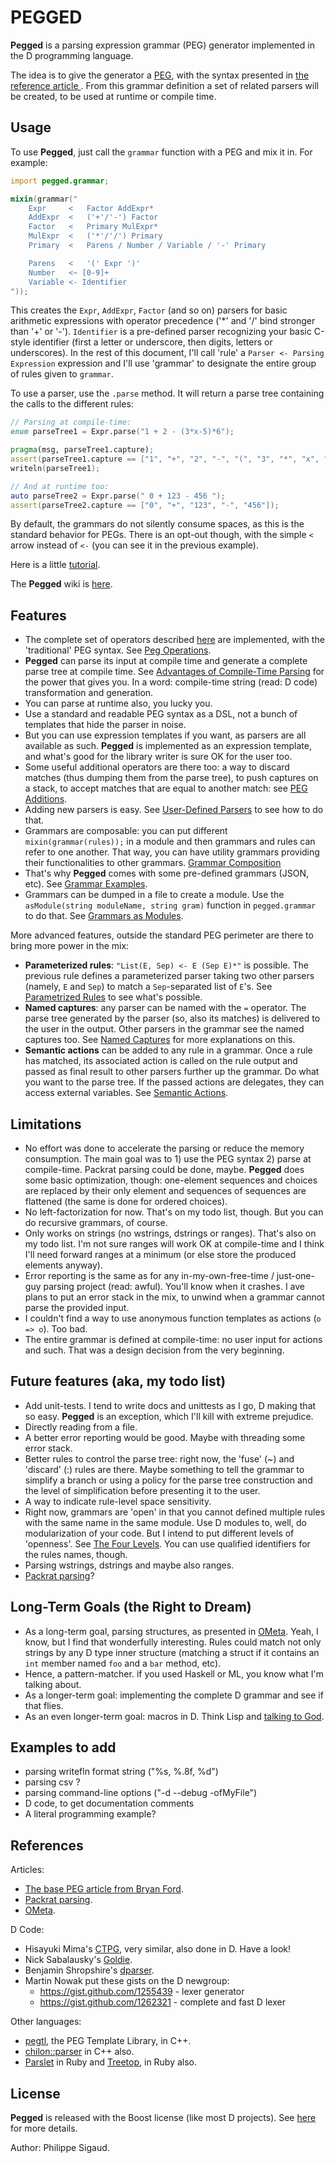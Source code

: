 PEGGED
======

**Pegged** is a parsing expression grammar (PEG) generator implemented in the D programming language. 

The idea is to give the generator a [PEG](en.wikipedia.org/wiki/Parsing_expression_grammar), with the syntax presented in [the reference article ](http://bford.info/pub/lang/peg). From this grammar definition a set of related parsers will be created, to be used at runtime or compile time.

Usage
-----

To use **Pegged**, just call the `grammar` function with a PEG and mix it in. For example:

```d
import pegged.grammar;

mixin(grammar(" 
    Expr     <   Factor AddExpr*
    AddExpr  <   ('+'/'-') Factor
    Factor   <   Primary MulExpr*
    MulExpr  <   ('*'/'/') Primary
    Primary  <   Parens / Number / Variable / '-' Primary

    Parens   <   '(' Expr ')'
    Number   <~ [0-9]+
    Variable <- Identifier
"));
```

This creates the `Expr`, `AddExpr`, `Factor` (and so on) parsers for basic arithmetic expressions with operator precedence ('*' and '/' bind stronger than '+' or '-'). `Identifier` is a pre-defined parser recognizing your basic C-style identifier (first a letter or underscore, then digits, letters or underscores). In the rest of this document, I'll call 'rule' a `Parser <- Parsing Expression` expression and I'll use 'grammar' to designate the entire group of rules given to `grammar`.

To use a parser, use the `.parse` method. It will return a parse tree containing the calls to the different rules:

```d
// Parsing at compile-time:
enum parseTree1 = Expr.parse("1 + 2 - (3*x-5)*6");

pragma(msg, parseTree1.capture);
assert(parseTree1.capture == ["1", "+", "2", "-", "(", "3", "*", "x", "-", "5", ")", "*", "6"]);
writeln(parseTree1);

// And at runtime too:
auto parseTree2 = Expr.parse(" 0 + 123 - 456 ");
assert(parseTree2.capture == ["0", "+", "123", "-", "456"]);
```

By default, the grammars do not silently consume spaces, as this is the standard behavior for PEGs. There is an opt-out though, with the simple `<` arrow instead of `<-` (you can see it in the previous example).

Here is a little [tutorial](https://github.com/PhilippeSigaud/Pegged/wiki/Pegged-Tutorial).

The **Pegged** wiki is [here](https://github.com/PhilippeSigaud/Pegged/wiki/).


Features
--------

* The complete set of operators described [here](en.wikipedia.org/wiki/Parsing_expression_grammar) are implemented, with the 'traditional' PEG syntax. See [Peg Operations](https://github.com/PhilippeSigaud/Pegged/wiki/PEG-Basics).
* **Pegged** can parse its input at compile time and generate a complete parse tree at compile time. See [Advantages of Compile-Time Parsing](https://github.com/PhilippeSigaud/Pegged/wiki/Compile-Time-Parsing) for the power that gives you. In a word: compile-time string (read: D code) transformation and generation.
* You can parse at runtime also, you lucky you.
* Use a standard and readable PEG syntax as a DSL, not a bunch of templates that hide the parser in noise.
* But you can use expression templates if you want, as parsers are all available as such. **Pegged** is implemented as an expression template, and what's good for the library writer is sure OK for the user too.
* Some useful additional operators are there too: a way to discard matches (thus dumping them from the parse tree), to push captures on a stack, to accept matches that are equal to another match: see [PEG Additions](https://github.com/PhilippeSigaud/Pegged/wiki/Extended-PEG-Syntax).
* Adding new parsers is easy. See [User-Defined Parsers](https://github.com/PhilippeSigaud/Pegged/wiki/User-Defined-Parsers) to see how to do that.
* Grammars are composable: you can put different `mixin(grammar(rules));` in a module and then grammars and rules can refer to one another. That way, you can have utility grammars providing their functionalities to other grammars. [Grammar Composition](https://github.com/PhilippeSigaud/Pegged/wiki/Grammar-Composition)
* That's why **Pegged** comes with some pre-defined grammars (JSON, etc). See [Grammar Examples](https://github.com/PhilippeSigaud/Pegged/wiki/Grammar-Examples).
* Grammars can be dumped in a file to create a module. Use the `asModule(string moduleName, string gram)` function in `pegged.grammar` to do that. See [Grammars as Modules](https://github.com/PhilippeSigaud/Pegged/wiki/Grammar-as-Modules).

More advanced features, outside the standard PEG perimeter are there to bring more power in the mix:

* **Parameterized rules**: `"List(E, Sep) <- E (Sep E)*"` is possible. The previous rule defines a parameterized parser taking two other parsers (namely, `E` and `Sep`) to match a `Sep`-separated list of `E`'s. See [Parametrized Rules](https://github.com/PhilippeSigaud/Pegged/wiki/Parametrized-Rules) to see what's possible.
* **Named captures**: any parser can be named with the `=` operator. The parse tree generated by the parser (so, also its matches) is delivered to the user in the output. Other parsers in the grammar see the named captures too. See [Named Captures](https://github.com/PhilippeSigaud/Pegged/wiki/Named-Captures) for more explanations on this.
* **Semantic actions** can be added to any rule in a grammar. Once a rule has matched, its associated action is called on the rule output and passed as final result to other parsers further up the grammar. Do what you want to the parse tree. If the passed actions are delegates, they can access external variables. See [Semantic Actions](https://github.com/PhilippeSigaud/Pegged/wiki/Semantic-Actions).


Limitations
-----------

* No effort was done to accelerate the parsing or reduce the memory consumption. The main goal was to 1) use the PEG syntax 2) parse at compile-time. Packrat parsing could be done, maybe. **Pegged** does some basic optimization, though: one-element sequences and choices are replaced by their only element and sequences of sequences are flattened (the same is done for ordered choices).
* No left-factorization for now. That's on my todo list, though. But you can do recursive grammars, of course.
* Only works on strings (no wstrings, dstrings or ranges). That's also on my todo list. I'm not sure ranges will work OK at compile-time and I think I'll need forward ranges at a minimum (or else store the produced elements anyway).
* Error reporting is the same as for any in-my-own-free-time / just-one-guy parsing project (read: awful). You'll know when it crashes. I ave plans to put an error stack in the mix, to unwind when a grammar cannot parse the provided input.
* I couldn't find a way to use anonymous function templates as actions (`o => o`). Too bad.
* The entire grammar is defined at compile-time: no user input for actions and such. That was a design decision from the very beginning.

Future features (aka, my todo list) 
-----------------------------------

* Add unit-tests. I tend to write docs and unittests as I go, D making that so easy. **Pegged** is an exception, which I'll kill with extreme prejudice.
* Directly reading from a file.
* A better error reporting would be good. Maybe with threading some error stack.
* Better rules to control the parse tree: right now, the 'fuse' (~) and 'discard' (:) rules are there. Maybe something to tell the grammar to simplify a branch or using a policy for the parse tree construction and the level of simplification before presenting it to the user.
* A way to indicate rule-level space sensitivity.
* Right now, grammars are 'open' in that you cannot defined multiple rules with the same name in the same module. Use D modules to, well, do modularization of your code. But I intend to put different levels of 'openness'. See [The Four Levels](https://github.com/PhilippeSigaud/Pegged/wiki/Four-Levels-of-Openness). You can use qualified identifiers for the rules names, though.
* Parsing wstrings, dstrings and maybe also ranges.
* [Packrat parsing](http://pdos.csail.mit.edu/~baford/packrat/icfp02/)?

Long-Term Goals (the Right to Dream)
------------------------------------

* As a long-term goal, parsing structures, as presented in [OMeta](www.vpri.org/pdf/tr2007003_ometa.pdf). Yeah, I know, but I find that wonderfully interesting. Rules could match not only strings by any D type inner structure (matching a struct if it contains an `int` member named `foo` and a `bar` method, etc).
* Hence, a pattern-matcher. if you used Haskell or ML, you know what I'm talking about.
* As a longer-term goal: implementing the complete D grammar and see if that flies.
* As an even longer-term goal: macros in D. Think Lisp and [talking to God](http://xkcd.com/224/).

Examples to add
---------------

* parsing writefln format string ("%s, %.8f, %d")
* parsing csv ?
* parsing command-line options ("-d --debug -ofMyFile")
* D code, to get documentation comments
* A literal programming example?

References
----------

Articles:

* [The base PEG article from Bryan Ford](http://bford.info/pub/lang/peg).
* [Packrat parsing](http://pdos.csail.mit.edu/~baford/packrat/icfp02/).
* [OMeta](www.vpri.org/pdf/tr2007003_ometa.pdf).

D Code:

* Hisayuki Mima's [CTPG](https://github.com/youkei/ctpg), very similar, also done in D. Have a look!
* Nick Sabalausky's [Goldie](http://www.dsource.org/projects/goldie).
* Benjamin Shropshire's [dparser](http://dsource.org/projects/scrapple/browser/trunk/dparser).
* Martin Nowak put these gists on the D newgroup:
    - https://gist.github.com/1255439 - lexer generator
    - https://gist.github.com/1262321 - complete and fast D lexer

Other languages:

* [pegtl](http://code.google.com/p/pegtl/), the PEG Template Library, in C++.
* [chilon::parser](http://chilon.net/library.html) in C++ also.
* [Parslet](http://kschiess.github.com/parslet/) in Ruby and [Treetop](http://treetop.rubyforge.org/), in Ruby also.

License
-------

**Pegged** is released with the Boost license (like most D projects). See [here](http://www.boost.org/LICENSE_1_0.txt) for more details.

Author: Philippe Sigaud.
